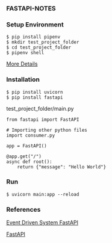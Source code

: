 ### FASTAPI-NOTES

### Setup Environment
```
$ pip install pipenv
$ mkdir test_project_folder
$ cd test_project_folder
$ pipenv shell
```
[More Details](https://github.com/pollyolly/DJANGO-NOTE)
### Installation
```vim
$ pip install uvicorn
$ pip install fastapi
```
test_project_folder/main.py
```vim
from fastapi import FastAPI

# Importing other python files
import consumer.py

app = FastAPI()

@app.get("/")
async def root():
    return {"message": "Hello World"}
```
### Run
```vim
$ uvicorn main:app --reload
```
### References
[Event Driven System FastAPI](https://www.youtube.com/watch?v=VkPUBx_WtK8&t=10s)

[FastAPI](https://fastapi.tiangolo.com/)
